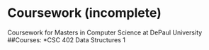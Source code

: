 # Coursework (incomplete)
Coursework for Masters in Computer Science at DePaul University
##Courses: 
*CSC 402 Data Structures 1


